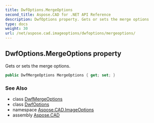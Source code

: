 ```yaml
---
title: DwfOptions.MergeOptions
second_title: Aspose.CAD for .NET API Reference
description: DwfOptions property. Gets or sets the merge options
type: docs
weight: 30
url: /net/aspose.cad.imageoptions/dwfoptions/mergeoptions/
---
```

## DwfOptions.MergeOptions property

Gets or sets the merge options.

```csharp
public DwfMergeOptions MergeOptions { get; set; }
```

### See Also

* class [DwfMergeOptions](../../../aspose.cad.fileformats.dwf/dwfmergeoptions/)
* class [DwfOptions](../)
* namespace [Aspose.CAD.ImageOptions](../../../aspose.cad.imageoptions/)
* assembly [Aspose.CAD](../../../)


